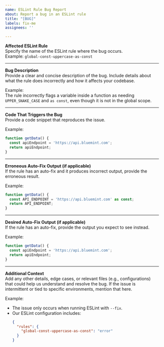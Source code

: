 ```yaml
---
name: ESLint Rule Bug Report
about: Report a bug in an ESLint rule
title: "[BUG]"
labels: fix-me
assignees: ''

---
```


**Affected ESLint Rule**  
Specify the name of the ESLint rule where the bug occurs.  
Example: `global-const-uppercase-as-const`

---

**Bug Description**  
Provide a clear and concise description of the bug. Include details about what the rule does incorrectly and how it affects your codebase.

Example:  
The rule incorrectly flags a variable inside a function as needing `UPPER_SNAKE_CASE` and `as const`, even though it is not in the global scope.

---

**Code That Triggers the Bug**  
Provide a code snippet that reproduces the issue.  

Example:  
```javascript
function getData() {
  const apiEndpoint = 'https://api.bluemint.com';
  return apiEndpoint;
}
```

---

**Erroneous Auto-Fix Output (if applicable)**  
If the rule has an auto-fix and it produces incorrect output, provide the erroneous result.  

Example:  
```javascript
function getData() {
  const API_ENDPOINT = 'https://api.bluemint.com' as const;
  return API_ENDPOINT;
}
```

---

**Desired Auto-Fix Output (if applicable)**  
If the rule has an auto-fix, provide the output you expect to see instead.  

Example:  
```javascript
function getData() {
  const apiEndpoint = 'https://api.bluemint.com';
  return apiEndpoint;
}
```

---

**Additional Context**  
Add any other details, edge cases, or relevant files (e.g., configurations) that could help us understand and resolve the bug. If the issue is intermittent or tied to specific environments, mention that here.  

Example:  
- The issue only occurs when running ESLint with `--fix`.  
- Our ESLint configuration includes:  
  ```json
  {
    "rules": {
      "global-const-uppercase-as-const": "error"
    }
  }
  ```
